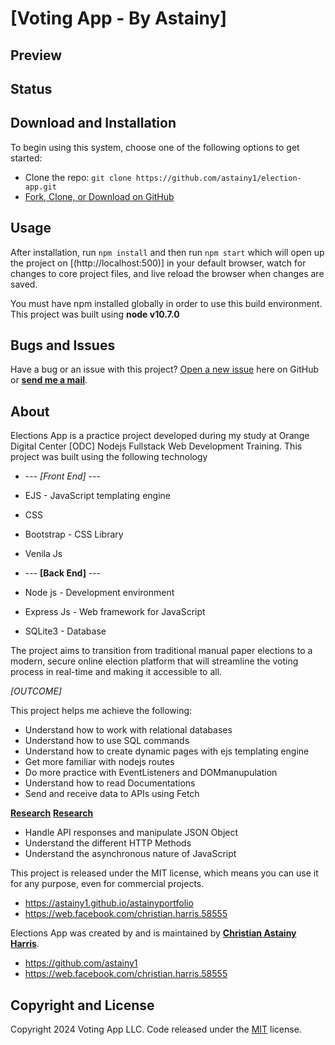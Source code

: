 # [Voting App -  By Astainy]

## Preview

## Status

## Download and Installation

To begin using this system, choose one of the following options to get started:

* Clone the repo: `git clone https://github.com/astainy1/election-app.git`
* [Fork, Clone, or Download on GitHub](https://github.com/astainy1/election-app.git)

## Usage

After installation, run `npm install` and then run `npm start` which will open up the project on [(http://localhost:500)] in your default browser, watch for changes to core project files, and live reload the browser when changes are saved.

You must have npm installed globally in order to use this build environment. This project was built using **node v10.7.0**

## Bugs and Issues

Have a bug or an issue with this project? [Open a new issue](https://github.com/astainy1/election-app/issues) here on GitHub or **[send me a mail](astainyharris1@gmail.com)**.

## About

Elections App is a practice project developed during my study at Orange Digital Center [ODC] Nodejs Fullstack Web Development Training. This project was built using the following technology

* --- *[Front End]* ---
* EJS - JavaScript templating engine
* CSS
* Bootstrap - CSS Library
* Venila Js

* --- **[Back End]** ---

* Node js - Development environment
* Express Js - Web framework for JavaScript
* SQLite3 - Database

The project aims to transition from traditional manual paper elections to a modern, secure online election platform that will streamline the voting process in real-time and making it accessible to all.

*[OUTCOME]*

This project helps me achieve the following:

* Understand how to work with relational databases
* Understand how to use SQL commands
* Understand how to create dynamic pages with ejs templating engine
* Get more familiar with nodejs routes
* Do more practice with EventListeners and DOMmanupulation
* Understand how to read Documentations
* Send and receive data to APIs using Fetch

**[Research](https://www.freecodecamp.org/news/javascript-fetch-api-for-beginners)**
**[Research](https://www.geeksforgeeks.org/javascript-fetch-method/)**

* Handle API responses and manipulate JSON Object
* Understand the different HTTP Methods
* Understand the asynchronous nature of JavaScript

This project is released under the MIT license, which means you can use it for any purpose, even for commercial projects.

* <https://astainy1.github.io/astainyportfolio>
* <https://web.facebook.com/christian.harris.58555>

Elections App was created by and is maintained by **[Christian Astainy Harris](https://github.com/astainy1)**.

* <https://github.com/astainy1>
* <https://web.facebook.com/christian.harris.58555>


## Copyright and License

Copyright 2024 Voting App LLC. Code released under the [MIT]() license.
